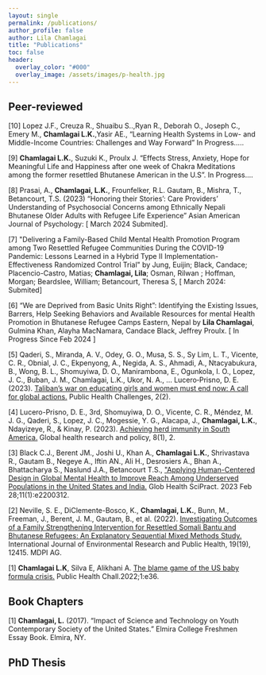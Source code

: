 ```yaml
---
layout: single 
permalink: /publications/
author_profile: false
author: Lila Chamlagai
title: "Publications"
toc: false
header:
  overlay_color: "#000"
  overlay_image: /assets/images/p-health.jpg
---
```


## Peer-reviewed

<p>  [10] Lopez J.F., Creuza R., Shuaibu S..,Ryan R., Deborah O., Joseph C., Emery M., <b>Chamlagai L.K.</b>,Yasir AE., “Learning Health Systems in Low- and Middle-Income Countries: Challenges and Way Forward” In Progress…..</p>
<p>  [9] <b>Chamlagai L.K.</b>, Suzuki K., Proulx J. “Effects Stress, Anxiety, Hope for Meaningful Life and Happiness after one week of Chakra Meditations among the former resettled Bhutanese American in the U.S”. In Progress....</p>
<p>  [8] Prasai, A., <b>Chamlagai, L.K.</b>, Frounfelker, R.L. Gautam, B., Mishra, T., Betancourt, T.S. (2023) “Honoring their Stories’: Care Providers’ Understanding of Psychosocial Concerns among Ethnically Nepali Bhutanese Older Adults with Refugee Life Experience” Asian American Journal of Psychology: [ March 2024 Submited].</p> 
<p>  [7] "Delivering a Family-Based Child Mental Health Promotion Program among Two Resettled Refugee Communities During the COVID-19 Pandemic: Lessons Learned in a Hybrid Type II Implementation-Effectiveness Randomized Control Trial" by Jung, Euijin; Black, Candace; Placencio-Castro, Matias; <b>Chamlagai, Lila</b>; Osman, Rilwan ; Hoffman, Morgan; Beardslee, William; Betancourt, Theresa S, [ March 2024: Submited]</p> 
<p>  [6] “We are Deprived from Basic Units Right”: Identifying the Existing Issues, Barrers, Help Seeking Behaviors and Available Resources for mental Health Promotion in Bhutanese Refugee Camps Eastern, Nepal by <b>Lila Chamlagai</b>, Gulmina Khan, Alayha MacNamara, Candace Black, Jeffrey Proulx. [ In Progress Since Feb 2024 ]</p> 
<p>  [5] Qaderi, S., Miranda, A. V., Odey, G. O., Musa, S. S., Sy Lim, L. T., Vicente, C. R., Obnial, J. C., Ekpenyong, A., Negida, A. S., Ahmadi, A., Ntacyabukura, B., Wong, B. L., Shomuyiwa, D. O., Manirambona, E., Ogunkola, I. O., Lopez, J. C., Buban, J. M., Chamlagai, L.K., Ukor, N. A., … Lucero‐Prisno, D. E. (2023). <a href = "https://doi.org/10.1002/puh2.80"> Taliban’s war on educating girls and women must end now: A call for global actions.</a> Public Health Challenges, 2(2). </p>
<p>  [4] Lucero-Prisno, D. E., 3rd, Shomuyiwa, D. O., Vicente, C. R., Méndez, M. J. G., Qaderi, S., Lopez, J. C., Mogessie, Y. G., Alacapa, J., <b>Chamlagai, L.K.</b>, Ndayizeye, R., &amp; Kinay, P. (2023). <a href="https://doi.org/10.1186/s41256-023-00286-2">Achieving herd immunity in South America.</a> Global health research and policy, 8(1), 2.</p> 
<p>  [3] Black C.J., Berent JM., Joshi U., Khan A., <b>Chamlagai L.K.</b>, Shrivastava R., Gautam B., Negeye A., Iftin AN., Ali H.,
Desrosiers A., Bhan A., Bhattacharya S., Naslund J.A., Betancourt T.S., <a href = "Doi: 10.9745/GHSP-D-22-00312">"Applying Human-Centered Design in Global Mental Health to Improve Reach Among Underserved Populations in the United States and India.</a> Glob Health SciPract. 2023 Feb 28;11(1):e2200312.</p>
<p>  [2] Neville, S. E., DiClemente-Bosco, K., <b>Chamlagai, L.K.</b>, Bunn, M., Freeman, J., Berent, J. M., Gautam, B., et al. (2022). <a href="http://dx.doi.org/10.3390/ijerph19191241">Investigating Outcomes of a Family Strengthening Intervention for Resettled Somali Bantu and Bhutanese Refugees: An Explanatory Sequential Mixed Methods Study.</a> International Journal of Environmental Research and Public Health, 19(19), 12415. MDPI AG.</p>
<p>  [1] <b>Chamlagai L.K</b>, Silva E, Alikhani A. <a href="https://doi.org/10.1002/puh2.3">The blame game of the US baby formula crisis.</a> Public Health Chall.2022;1:e36.</p>

## Book Chapters

<p> [1] <b>Chamlagai, L.</b> (2017). “Impact of Science and Technology on Youth Contemporary Society of the United States.” Elmira College Freshmen Essay Book. Elmira, NY.</p>

## PhD Thesis





